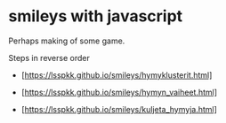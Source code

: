 # smileys with javascript

Perhaps making of some game.

Steps in reverse order

- [https://lsspkk.github.io/smileys/hymyklusterit.html]



- [https://lsspkk.github.io/smileys/hymyn_vaiheet.html]



- [https://lsspkk.github.io/smileys/kuljeta_hymyja.html]


